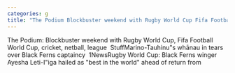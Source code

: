 ```yaml
---
categories: g
title: "The Podium Blockbuster weekend with Rugby World Cup Fifa Football World Cup cricket netball league  Stuff"
---
```

The Podium: Blockbuster weekend with Rugby World Cup, Fifa Football World Cup, cricket, netball, league&nbsp;&nbsp;StuffMarino-Tauhinu"s whānau in tears over Black Ferns captaincy&nbsp;&nbsp;1NewsRugby World Cup: Black Ferns winger Ayesha Leti-I"iga hailed as "best in the world" ahead of return from